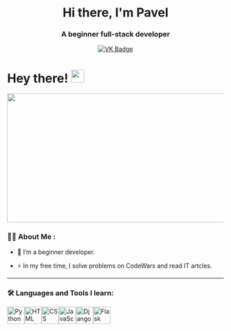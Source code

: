 <div id="header" align="center">
  <h1>Hi there, I'm Pavel</h1>
  <h3>A beginner full-stack developer</h3>
</div>
<div id="badges" align="center">
  <a href="https://vk.com/id49696694">
    <img src="https://img.shields.io/badge/VK-blue?logo=VK&logoColor=white&style=for-the-badge" alt="VK Badge"/>
  </a>
</div>
<div id="counter" align="center">
  <img src="https://komarev.com/ghpvc/?username=Medimuz&style=flat-square&color=green" alt=""/>
</div>
<h1> 
  Hey there! 
  <img src="https://media.giphy.com/media/hvRJCLFzcasrR4ia7z/giphy.gif" width="30px"/>
</h1>
  
<div align="center">
  <img src="https://media.giphy.com/media/dWesBcTLavkZuG35MI/giphy.gif" width="600" height="300"/>
</div>

### :man_technologist: About Me :

- :telescope: I’m a beginner developer.

- :zap: In my free time, I solve problems on CodeWars and read IT artcles.


---

### :hammer_and_wrench: Languages and Tools I learn:
<img src="https://cdn.jsdelivr.net/gh/devicons/devicon/icons/python/python-original.svg" title="Python" width="40" height="40"/><img src="https://cdn.jsdelivr.net/gh/devicons/devicon/icons/html5/html5-original.svg" title="HTML" width="40" height="40"/><img src="https://cdn.jsdelivr.net/gh/devicons/devicon/icons/css3/css3-original.svg" title="CSS" width="40" height="40"/><img src="https://cdn.jsdelivr.net/gh/devicons/devicon/icons/javascript/javascript-original.svg" title="JavaScript" width="40" height="40"/><img src="https://cdn.jsdelivr.net/gh/devicons/devicon/icons/django/django-plain.svg" title="Django" width="40" height="40"/><img src="https://cdn.jsdelivr.net/gh/devicons/devicon/icons/flask/flask-original.svg" title="Flask" width="40" height="40"/>
          
          
          
          
          
          
